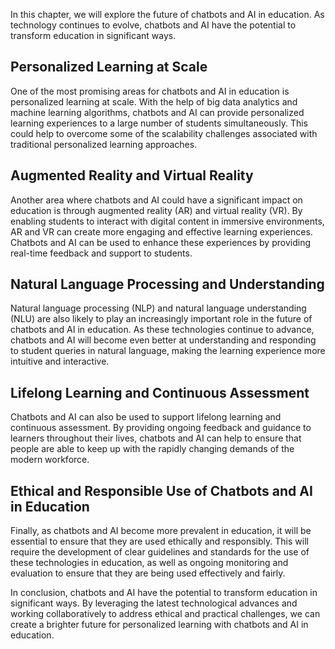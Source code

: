 

In this chapter, we will explore the future of chatbots and AI in education. As technology continues to evolve, chatbots and AI have the potential to transform education in significant ways.

Personalized Learning at Scale
------------------------------

One of the most promising areas for chatbots and AI in education is personalized learning at scale. With the help of big data analytics and machine learning algorithms, chatbots and AI can provide personalized learning experiences to a large number of students simultaneously. This could help to overcome some of the scalability challenges associated with traditional personalized learning approaches.

Augmented Reality and Virtual Reality
-------------------------------------

Another area where chatbots and AI could have a significant impact on education is through augmented reality (AR) and virtual reality (VR). By enabling students to interact with digital content in immersive environments, AR and VR can create more engaging and effective learning experiences. Chatbots and AI can be used to enhance these experiences by providing real-time feedback and support to students.

Natural Language Processing and Understanding
---------------------------------------------

Natural language processing (NLP) and natural language understanding (NLU) are also likely to play an increasingly important role in the future of chatbots and AI in education. As these technologies continue to advance, chatbots and AI will become even better at understanding and responding to student queries in natural language, making the learning experience more intuitive and interactive.

Lifelong Learning and Continuous Assessment
-------------------------------------------

Chatbots and AI can also be used to support lifelong learning and continuous assessment. By providing ongoing feedback and guidance to learners throughout their lives, chatbots and AI can help to ensure that people are able to keep up with the rapidly changing demands of the modern workforce.

Ethical and Responsible Use of Chatbots and AI in Education
-----------------------------------------------------------

Finally, as chatbots and AI become more prevalent in education, it will be essential to ensure that they are used ethically and responsibly. This will require the development of clear guidelines and standards for the use of these technologies in education, as well as ongoing monitoring and evaluation to ensure that they are being used effectively and fairly.

In conclusion, chatbots and AI have the potential to transform education in significant ways. By leveraging the latest technological advances and working collaboratively to address ethical and practical challenges, we can create a brighter future for personalized learning with chatbots and AI in education.
